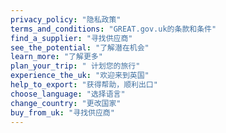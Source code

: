 ```yaml
---
privacy_policy: "隐私政策"
terms_and_conditions: "GREAT.gov.uk的条款和条件"
find_a_supplier: "寻找供应商"
see_the_potential: "了解潜在机会"
learn_more: "了解更多"
plan_your_trip: " 计划您的旅行"
experience_the_uk: "欢迎来到英国"
help_to_export: "获得帮助，顺利出口"
choose_language: "选择语言"
change_country: "更改国家"
buy_from_uk: "寻找供应商"
---
```

